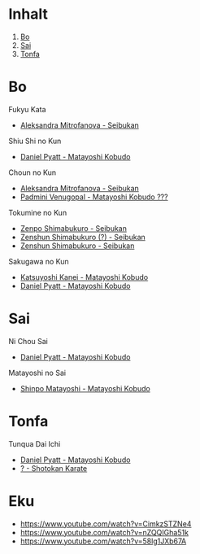 # Inhalt

1. [Bo](#bo)
2. [Sai](#sai)
3. [Tonfa](#tonfa)

# Bo
Fukyu Kata

* [Aleksandra Mitrofanova - Seibukan](https://www.youtube.com/watch?v=mHCjY79rhVM)

Shiu Shi no Kun

* [Daniel Pyatt - Matayoshi Kobudo](https://www.youtube.com/watch?v=UKqpJccW7uI)

Choun no Kun

* [Aleksandra Mitrofanova - Seibukan](https://www.youtube.com/watch?v=BTSHFMhab7c)
* [Padmini Venugopal - Matayoshi Kobudo ???](https://www.youtube.com/watch?v=GOOswAA3GlA)

Tokumine no Kun

* [Zenpo Shimabukuro - Seibukan](https://www.youtube.com/watch?v=osdMMWnWrMk)
* [Zenshun Shimabukuro (?) - Seibukan](https://www.youtube.com/watch?v=sOzxgFpTsXE)
* [Zenshun Shimabukuro - Seibukan](https://www.youtube.com/watch?v=gN-U5VqmbqA)

Sakugawa no Kun

* [Katsuyoshi Kanei - Matayoshi Kobudo](https://www.youtube.com/watch?v=YSJAcnN99f8)
* [Daniel Pyatt - Matayoshi Kobudo](https://www.youtube.com/watch?v=nMhY9FnfBdY)

# Sai
Ni Chou Sai

* [Daniel Pyatt - Matayoshi Kobudo](https://www.youtube.com/watch?v=Q231T-ao2P8)

Matayoshi no Sai

* [Shinpo Matayoshi - Matayoshi Kobudo](https://www.youtube.com/watch?v=V8cpyWQs-YI)

# Tonfa
Tunqua Dai Ichi

* [Daniel Pyatt - Matayoshi Kobudo](https://www.youtube.com/watch?v=SH1b8f2Ca8o)
* [? - Shotokan Karate](https://www.youtube.com/watch?v=FYuKKwsRpAc&t=35s)

# Eku

* https://www.youtube.com/watch?v=CimkzSTZNe4
* https://www.youtube.com/watch?v=nZQQIGha51k
* https://www.youtube.com/watch?v=58lg1JXb67A

